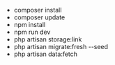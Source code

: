  - composer install
 - composer update
 - npm install
 - npm run dev
 - php artisan storage:link 
 - php artisan migrate:fresh --seed
 - php artisan data:fetch
